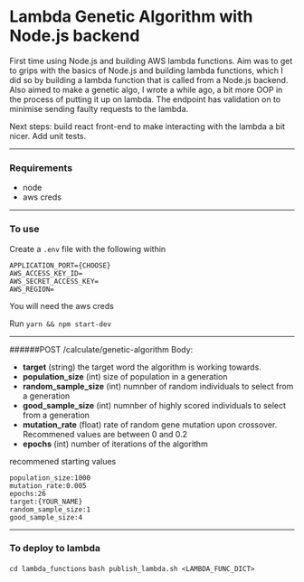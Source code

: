 # Lambda Genetic Algorithm with Node.js backend

First time using Node.js and building AWS lambda functions. Aim was to get to grips with the basics of Node.js and building lambda functions, which I did so by building a lambda function that is called from a Node.js backend. Also aimed to make a genetic algo, I wrote a while ago, a bit more OOP in the process of putting it up on lambda. The endpoint has validation on to minimise sending faulty requests to the lambda.

Next steps: build react front-end to make interacting with the lambda a bit nicer. Add unit tests.

----

### Requirements
- node
- aws creds
----

### To use
Create a `.env` file with the following within
```
APPLICATION_PORT={CHOOSE}
AWS_ACCESS_KEY_ID=
AWS_SECRET_ACCESS_KEY=
AWS_REGION=
```
You will need the aws creds

Run `yarn && npm start-dev`


---

######POST /calculate/genetic-algorithm
Body:
- **target** (string) the target word the algorithm is working towards.
- **population_size** (int) size of population in a generation
- **random_sample_size** (int) numnber of random individuals to select from a generation
- **good_sample_size** (int) numnber of highly scored individuals to select from a generation
- **mutation_rate** (float) rate of random gene mutation upon crossover. Recommened values are between 0 and 0.2
- **epochs** (int) number of iterations of the algorithm

recommened starting values
```
population_size:1000
mutation_rate:0.005
epochs:26
target:{YOUR_NAME}
random_sample_size:1
good_sample_size:4
```


---

### To deploy to lambda

`cd lambda_functions`
`bash publish_lambda.sh <LAMBDA_FUNC_DICT>`
